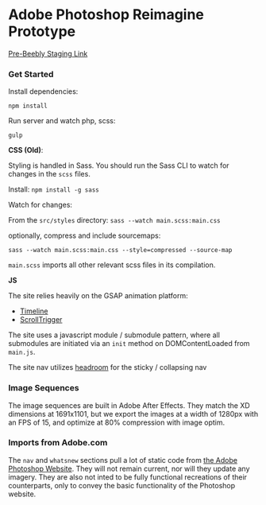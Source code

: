 # Adobe Photoshop Reimagine Prototype

[Pre-Beebly Staging Link](http://photoshop.whoisowenjones.com/src/)

### Get Started

Install dependencies:

`npm install`

Run server and watch php, scss:

`gulp`

**CSS (Old)**:

Styling is handled in Sass. You should run the Sass CLI to watch for changes in the `scss` files.

Install: `npm install -g sass`

Watch for changes:

From the `src/styles` directory: `sass --watch main.scss:main.css`

optionally, compress and include sourcemaps:

`sass --watch main.scss:main.css --style=compressed --source-map`

`main.scss` imports all other relevant scss files in its compilation.

**JS**

The site relies heavily on the GSAP animation platform:

* [Timeline](https://greensock.com/docs/v3/GSAP/Timeline)
* [ScrollTrigger](https://greensock.com/docs/v3/Plugins/ScrollTrigger)

The site uses a javascript module / submodule pattern, where all submodules are initiated via an `init` method on DOMContentLoaded from `main.js`.

The site nav utilizes [headroom](https://wicky.nillia.ms/headroom.js/) for the sticky / collapsing nav

### Image Sequences

The image sequences are built in Adobe After Effects. They match the XD dimensions at 1691x1101, but we export the images at a width of 1280px with an FPS of 15, and optimize at 80% compression with image optim. 

### Imports from Adobe.com

The `nav` and `whatsnew` sections pull a lot of static code from [the Adobe Photoshop Website](https://www.adobe.com/products/photoshop.html). They will not remain current, nor will they update any imagery. They are also not inted to be fully functional recreations of their counterparts, only to convey the basic functionality of the Photoshop website.

